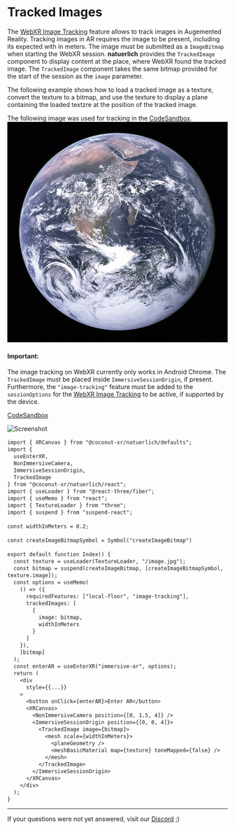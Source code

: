 # Tracked Images

The [WebXR Image Tracking](https://github.com/immersive-web/marker-tracking/blob/main/explainer.md) feature allows to track images in Augemented Reality. Tracking images in AR requires the image to be present, including its expected with in meters. The image must be submitted as a `ImageBitmap` when starting the WebXR session. **natuerlich** provides the `TrackedImage` component to display content at the place, where WebXR found the tracked image. The `TrackedImage` component takes the same bitmap provided for the start of the session as the `image` parameter.

The following example shows how to load a tracked image as a texture, convert the texture to a bitmap, and use the texture to display a plane containing the loaded textzre at the position of the tracked image.

The following image was used for tracking in the [CodeSandbox](https://codesandbox.io/s/natuerlich-images-q6zknf?file=/src/app.tsx).
![Image](./tracked-image.jpeg)

#### Important:

The image tracking on WebXR currently only works in Android Chrome. The `TrackedImage` must be placed inside `ImmersiveSessionOrigin`, if present. Furthermore, the `"image-tracking"` feature must be added to the `sessionOptions` for the [WebXR Image Tracking](https://github.com/immersive-web/marker-tracking/blob/main/explainer.md) to be active, if supported by the device.


[CodeSandbox](https://codesandbox.io/s/natuerlich-images-q6zknf?file=/src/app.tsx)

![Screenshot]()

```tsx
import { XRCanvas } from "@coconut-xr/natuerlich/defaults";
import {
  useEnterXR,
  NonImmersiveCamera,
  ImmersiveSessionOrigin,
  TrackedImage
} from "@coconut-xr/natuerlich/react";
import { useLoader } from "@react-three/fiber";
import { useMemo } from "react";
import { TextureLoader } from "three";
import { suspend } from "suspend-react";

const widthInMeters = 0.2;

const createImageBitmapSymbol = Symbol("createImageBitmap")

export default function Index() {
  const texture = useLoader(TextureLoader, "/image.jpg");
  const bitmap = suspend(createImageBitmap, [createImageBitmapSymbol, texture.image]);
  const options = useMemo(
    () => ({
      requiredFeatures: ["local-floor", "image-tracking"],
      trackedImages: [
        {
          image: bitmap,
          widthInMeters
        }
      ]
    }),
    [bitmap]
  );
  const enterAR = useEnterXR("immersive-ar", options);
  return (
    <div
      style={{...}}
    >
      <button onClick={enterAR}>Enter AR</button>
      <XRCanvas>
        <NonImmersiveCamera position={[0, 1.5, 4]} />
        <ImmersiveSessionOrigin position={[0, 0, 4]}>
          <TrackedImage image={bitmap}>
            <mesh scale={widthInMeters}>
              <planeGeometry />
              <meshBasicMaterial map={texture} toneMapped={false} />
            </mesh>
          </TrackedImage>
        </ImmersiveSessionOrigin>
      </XRCanvas>
    </div>
  );
}
```

---

If your questions were not yet answered, visit our [Discord](https://discord.gg/NCYM8ujndE) ;)
